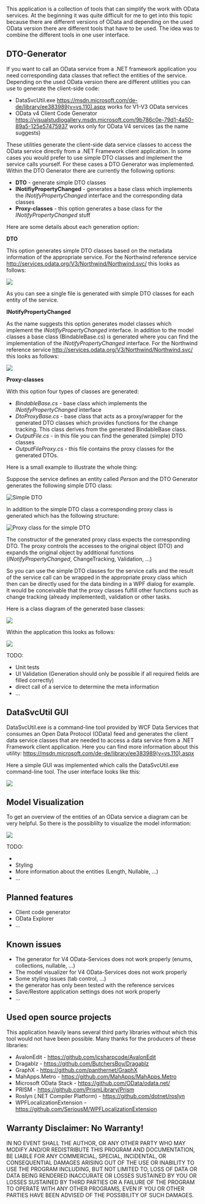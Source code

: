 ﻿This application is a collection of tools that can simplify the work with OData services. At the beginning it was quite difficult for me to get into this topic because there are different versions of OData and depending on the used OData version there are different tools that have to be used. The idea was to combine the different tools in one user interface.

## DTO-Generator ##

If you want to call an OData service from a .NET framework application you need corresponding data classes that reflect the entities of the service. Depending on the used OData version there are different utilities you can use to generate the client-side code:

* DataSvcUtil.exe <a href="https://msdn.microsoft.com/de-de/library/ee383989(v=vs.110).aspx" target="top">https://msdn.microsoft.com/de-de/library/ee383989(v=vs.110).aspx</a> works for V1-V3 OData services
* OData v4 Client Code Generator <a href="https://visualstudiogallery.msdn.microsoft.com/9b786c0e-79d1-4a50-89a5-125e57475937" target="top">https://visualstudiogallery.msdn.microsoft.com/9b786c0e-79d1-4a50-89a5-125e57475937</a> works only for OData V4 services (as the name suggests)

These utilities generate the client-side data service classes to access the OData service directly from a .NET Framework client application. In some cases you would prefer to use simple DTO classes and implement the service calls yourself. For these cases a DTO Generator was implemented. Within the DTO Generator there are currently the following options:

* **DTO** - generate simple DTO classes
* **INotifiyPropertyChanged** - generates a base class which implements the *INotifyPropertyChanged* interface and the corresponding data classes
* **Proxy-classes** - this option generates a base class for the *INotifyPropertyChanged* stuff

Here are some details about each generation option:

**DTO**

This option generates simple DTO classes based on the metadata information of the appropriate service. For  the Northwind reference service <a href="http://services.odata.org/V3/Northwind/Northwind.svc/" target="top">http://services.odata.org/V3/Northwind/Northwind.svc/</a> this looks as follows:

![](http://csharp-blog.de/wp-content/uploads/2016/11/ODataTools_DtoGenerator_01.png)

As you can see a single file is generated with simple DTO classes for each entity of the service.

**INotifyPropertyChanged**

As the name suggests this option generates model classes which implement the *INotifiyPropertyChanged* interface. In addition to the model classes a base class (BindableBase.cs) is generated where you can find the implementation of the *INotifyPropertyChanged* interface. For  the Northwind reference service <a href="http://services.odata.org/V3/Northwind/Northwind.svc/" target="top">http://services.odata.org/V3/Northwind/Northwind.svc/</a> this looks as follows:

![](http://csharp-blog.de/wp-content/uploads/2016/11/ODataTools_DtoGenerator_02.png)

**Proxy-classes**

With this option four types of classes are generated:

* *BindableBase.cs* - base class which implements the *INotifyPropertyChanged* interface
* *DtoProxyBase.cs* - base class that acts as a proxy/wrapper for the generated DTO classes which provides functions for the change tracking. This class derives from the generated BindableBase class.
* *OutputFile.cs* - in this file you can find the generated (simple) DTO classes
* *OutputFileProxy.cs* - this file contains the proxy classes for the generated DTOs.

Here is a small example to illustrate the whole thing:

Suppose the service defines an entity called *Person* and the DTO Generator generates the following simple DTO class:

![Simple DTO](http://csharp-blog.de/wp-content/uploads/2016/11/ODataTools_ProxyClasses_01.png)

In addition to the simple DTO class a corresponding proxy class is generated which has the following structure:

![Proxy class for the simple DTO](http://csharp-blog.de/wp-content/uploads/2016/11/ODataTools_ProxyClasses_02.png)

The constructor of the generated proxy class expects the corresponding DTO. The proxy controls the accesses to the original object (DTO) and expands the original object by additional functions (*INotifyPropertyChanged*, ChangeTracking, Validation, ...) 

So you can use the simple DTO classes for the service calls and the result of the service call can be wrapped in the appropriate proxy class which then can be directly used for the data binding in a WPF dialog for example. It would be conceivable that the proxy classes fulfill other functions such as change tracking (already implemented), validation or other tasks. 

Here is a class diagram of the generated base classes:

![](http://csharp-blog.de/wp-content/uploads/2016/11/ODataTools_ProxyClasses_03.png)

Within the application this looks as follows:

![](http://csharp-blog.de/wp-content/uploads/2016/11/ODataTools_DtoGenerator_03.png)

TODO:

* Unit tests
* UI Validation (Generation should only be possible if all required fields are filled correctly)
* direct call of a service to determine the meta information
* ...

## DataSvcUtil GUI ##

DataSvcUtil.exe is a command-line tool provided by WCF Data Services that consumes an Open Data Protocol (OData) feed and generates the client data service classes that are needed to access a data service from a .NET Framework client application. Here you can find more information about this utility: <a href="https://msdn.microsoft.com/de-de/library/ee383989(v=vs.110).aspx" target="top">https://msdn.microsoft.com/de-de/library/ee383989(v=vs.110).aspx</a>

Here a simple GUI was implemented which calls the DataSvcUtil.exe command-line tool. The user interface looks like this:

![](http://csharp-blog.de/wp-content/uploads/2016/11/ODataTools_DataSvcUtilGui_01.png)

## Model Visualization ##

To get an overview of the entities of an OData service a diagram can be very helpful. So there is the possiblilty to visualize the model information:

![](http://csharp-blog.de/wp-content/uploads/2016/11/ODataTools_ModelVisualizer_01.png)

TODO:

* 
* Styling
* More information about the entities (Length, Nullable, ...)
* ...

## Planned features ##

* Client code generator
* OData Explorer
* ...

## Known issues ##

* The generator for V4 OData-Services does not work properly (enums, collections, nullable, ...)
* The model visualizer for V4 OData-Services does not work properly
* Some styling issues (tab control, ...)
* the generator has only been tested with the reference services
* Save/Restore application settings does not work properly
* ...

## Used open source projects ##

This application heavily leans several third party libraries without which this tool would not have been possible. Many thanks for the producers of these libraries:

* AvalonEdit - <a href="https://github.com/icsharpcode/AvalonEdit" target="top">https://github.com/icsharpcode/AvalonEdit</a>
* Dragablz - <a href="https://github.com/ButchersBoy/Dragablz" target="top">https://github.com/ButchersBoy/Dragablz</a>
* GraphX - <a href="https://github.com/panthernet/GraphX" target="top">https://github.com/panthernet/GraphX</a>
* MahApps.Metro - <a href="https://github.com/MahApps/MahApps.Metro" target="top">https://github.com/MahApps/MahApps.Metro</a>
* Microsoft OData Stack - <a href="https://github.com/OData/odata.net/" target="top">https://github.com/OData/odata.net/</a>
* PRISM - <a href="https://github.com/PrismLibrary/Prism" target="top">https://github.com/PrismLibrary/Prism</a>
* Roslyn (.NET Compiler Platform) - <a href="https://github.com/dotnet/roslyn" target="top">https://github.com/dotnet/roslyn</a>
* WPFLocalizationExtension - <a href="https://github.com/SeriousM/WPFLocalizationExtension" target="top">https://github.com/SeriousM/WPFLocalizationExtension</a>

## Warranty Disclaimer: No Warranty!

IN NO EVENT SHALL THE AUTHOR, OR ANY OTHER PARTY WHO MAY MODIFY AND/OR REDISTRIBUTE THIS PROGRAM AND DOCUMENTATION, BE LIABLE FOR ANY COMMERCIAL, SPECIAL, INCIDENTAL, OR CONSEQUENTIAL DAMAGES ARISING OUT OF THE USE OR INABILITY TO USE THE PROGRAM INCLUDING, BUT NOT LIMITED TO, LOSS OF DATA OR DATA BEING RENDERED INACCURATE OR LOSSES SUSTAINED BY YOU OR LOSSES SUSTAINED BY THIRD PARTIES OR A FAILURE OF THE PROGRAM TO OPERATE WITH ANY OTHER PROGRAMS, EVEN IF YOU OR OTHER PARTIES HAVE BEEN ADVISED OF THE POSSIBILITY OF SUCH DAMAGES.

